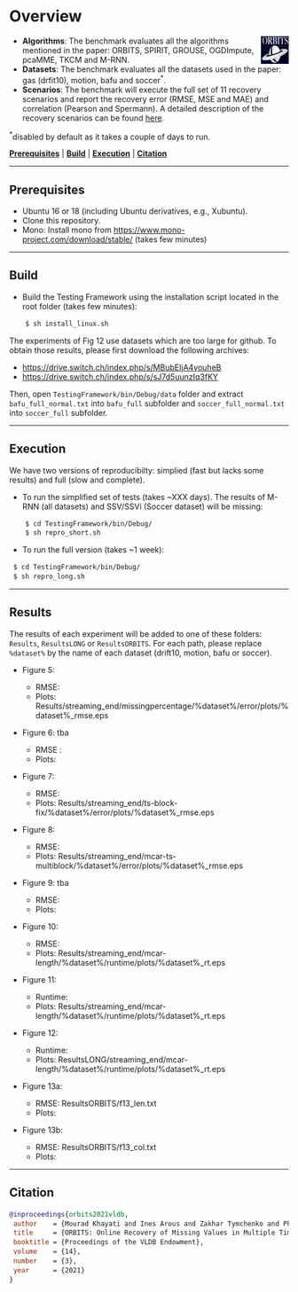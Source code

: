 # Overview

<img img align="right" width="50" height="50" src="orbits_logo.png" >

- **Algorithms**: The benchmark evaluates all the algorithms mentioned in the paper: ORBITS, SPIRIT, GROUSE, OGDImpute, pcaMME, TKCM and M-RNN. 
- **Datasets**: The benchmark evaluates all the datasets used in the paper: gas (drfit10), motion, bafu and soccer<sup>*</sup>. 
- **Scenarios**: The benchmark will execute the full set of 11 recovery scenarios and report the recovery error (RMSE, MSE and MAE) and correlation (Pearson and Spermann). 
A detailed description of the recovery scenarios can be found [here](https://github.com/eXascaleInfolab/orbits/blob/master/TestingFramework/README.md).

<sup>*</sup>disabled by default as it takes a couple of days to run.
<!--
The online scenarios are described [here](https://github.com/eXascaleInfolab/orbits/blob/master/TestingFramework/bin/Debug/results/plotfiles/streaming_end.txt) while the batch scenarios are described [here](https://github.com/eXascaleInfolab/orbits/blob/master/TestingFramework/bin/Debug/results/plotfiles/batch_mid.txt). 
-->

[**Prerequisites**](#prerequisites) | [**Build**](#build) | [**Execution**](#execution) | [**Citation**](#citation)
___ 
 
## Prerequisites

- Ubuntu 16 or 18 (including Ubuntu derivatives, e.g., Xubuntu).
- Clone this repository.
- Mono: Install mono from https://www.mono-project.com/download/stable/ (takes few minutes)

___
## Build

- Build the Testing Framework using the installation script located in the root folder (takes few minutes):
```bash
    $ sh install_linux.sh
```

The experiments of Fig 12 use datasets which are too large for github. To obtain those results, please first download the following archives:
   - https://drive.switch.ch/index.php/s/MBubEIjA4youheB 
   - https://drive.switch.ch/index.php/s/sJ7d5uunzIq3fKY

Then, open `TestingFramework/bin/Debug/data` folder and extract `bafu_full_normal.txt` into `bafu_full` subfolder and `soccer_full_normal.txt` into `soccer_full` subfolder.

___
## Execution

We have two versions of reproducibilty: simplied (fast but lacks some results) and full (slow and complete). 
- To run the simplified set of tests (takes ~XXX days). The results of M-RNN (all datasets) and SSV/SSVi (Soccer dataset) will be missing:

```bash
    $ cd TestingFramework/bin/Debug/
    $ sh repro_short.sh
```

- To run the full version (takes ~1 week):

```bash
 $ cd TestingFramework/bin/Debug/
 $ sh repro_long.sh
```

___
## Results
The results of each experiment will be added to one of these folders: `Results`, `ResultsLONG` or `ResultsORBITS`. For each path,  please replace `%dataset%` by the name of each dataset (drift10, motion, bafu or soccer). 

  - Figure 5: 
     - RMSE: 
     - Plots: Results/streaming_end/missingpercentage/\%dataset\%/error/plots/\%dataset\%\_rmse.eps

  - Figure 6: tba
     - RMSE :
     - Plots: 

  - Figure 7: 
     - RMSE: 
     - Plots: Results/streaming_end/ts-block-fix/\%dataset\%/error/plots/\%dataset\%\_rmse.eps

  - Figure 8: 
     - RMSE: 
     - Plots: Results/streaming_end/mcar-ts-multiblock/\%dataset\%/error/plots/\%dataset\%\_rmse.eps

  - Figure 9: tba
     - RMSE:
     - Plots:  

  - Figure 10: 
     - RMSE: 
     - Plots: Results/streaming_end/mcar-length/\%dataset\%/runtime/plots/\%dataset\%\_rt.eps

  - Figure 11: 
     - Runtime:  
     - Plots: Results/streaming_end/mcar-length/\%dataset\%/runtime/plots/\%dataset\%\_rt.eps

  - Figure 12: 
     - Runtime:  
     - Plots: ResultsLONG/streaming_end/mcar-length/\%dataset\%/runtime/plots/\%dataset\%\_rt.eps

  - Figure 13a: 
     - RMSE: ResultsORBITS/f13_len.txt
     - Plots:

  - Figure 13b: 
     - RMSE: ResultsORBITS/f13_col.txt
     - Plots:


___
## Citation
```bibtex
@inproceedings{orbits2021vldb,
 author    = {Mourad Khayati and Ines Arous and Zakhar Tymchenko and Philippe Cudr{\'{e}}{-}Mauroux},
 title     = {ORBITS: Online Recovery of Missing Values in Multiple Time Series Streams},
 booktitle = {Proceedings of the VLDB Endowment},
 volume    = {14},
 number    = {3},
 year      = {2021}
}
```

